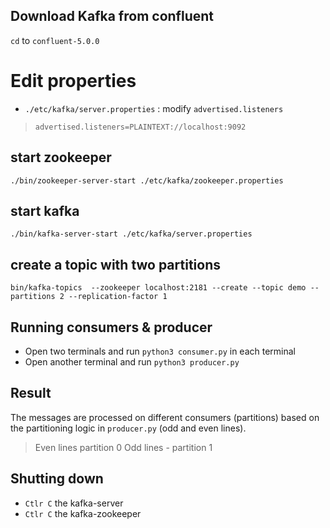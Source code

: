 ## Download Kafka from confluent

`cd` to `confluent-5.0.0`

# Edit properties

- `./etc/kafka/server.properties` :  modify `advertised.listeners` 
> `advertised.listeners=PLAINTEXT://localhost:9092`

## start zookeeper
`./bin/zookeeper-server-start ./etc/kafka/zookeeper.properties`

## start kafka
`./bin/kafka-server-start ./etc/kafka/server.properties
`

## create a topic with two partitions
`bin/kafka-topics  --zookeeper localhost:2181 --create --topic demo --partitions 2 --replication-factor 1`


## Running consumers & producer
- Open two terminals and run `python3 consumer.py` in each terminal
- Open another terminal and run `python3 producer.py`
## Result
The messages are processed on different consumers (partitions) based on the partitioning logic in `producer.py`  (odd and even lines). 
>  Even lines partition 0
> Odd lines - partition 1

## Shutting down

 - `Ctlr C` the kafka-server
 - `Ctlr C` the kafka-zookeeper



